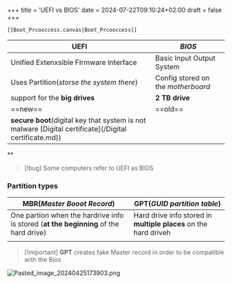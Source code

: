 +++
title = 'UEFI vs BIOS'
date = 2024-07-22T09:10:24+02:00
draft = false
+++

    [[Boot_Prcooccess.canvas|Boot_Prcooccess]]

| **UEFI**                                                                        | *BIOS*                             |
| ------------------------------------------------------------------------------- | ---------------------------------- |
| Unified Extenxsible FIrmware Interface                                          | Basic Input Output System          |
| Uses Partition(*storse the system there*)                                       | Config stored on the *motherboard* |
| support for the **big drives**                                                  | **2 TB drive**                     |
| ==new==                                                                         | ==old==                            |
| **secure boot**(digital key that system is not malware [Digital certificate](/Digital certificate.md)) |                                    |
**

>[!bug] Some computers refer to UEFI as BIOS
### Partition types 

>

| **MBR**(*Master Booot Record*)                                                        | **GPT**(*GUID partition table*)                                  |
| ------------------------------------------------------------------------------------- | ---------------------------------------------------------------- |
| One partion when the hardrive info is stored (**at the beginning** of the hard drive) | Hard drive info stored in **multiple places** on the hard driveh |
|                                                                                       |                                                                  |


>[!important] **GPT**  creates fake Master record in order to be compatible with  the Bios 

![Pasted_image_20240425173903.png](/Pasted_image_20240425173903.png)


